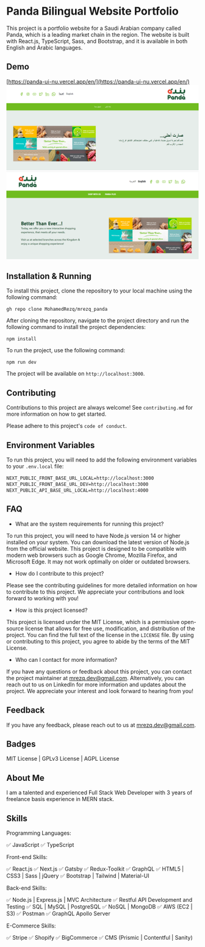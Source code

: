 # Panda Bilingual Website Portfolio

This project is a portfolio website for a Saudi Arabian company called Panda, which is a leading market chain in the region. The website is built with React.js, TypeScript, Sass, and Bootstrap, and it is available in both English and Arabic languages.

## Demo
[https://panda-ui-nu.vercel.app/en/](https://panda-ui-nu.vercel.app/en/)
![](https://github.com/MohamedRezq/mrezq_panda/blob/master/panda-ar.PNG)
![](https://github.com/MohamedRezq/mrezq_panda/blob/master/panda-en.PNG)

## Installation & Running

To install this project, clone the repository to your local machine using the following command:

```
gh repo clone MohamedRezq/mrezq_panda
```

After cloning the repository, navigate to the project directory and run the following command to install the project dependencies:

```
npm install
```

To run the project, use the following command:

```
npm run dev
```

The project will be available on `http://localhost:3000`.

## Contributing

Contributions to this project are always welcome! See `contributing.md` for more information on how to get started.

Please adhere to this project's `code of conduct`.

## Environment Variables

To run this project, you will need to add the following environment variables to your `.env.local` file:

```
NEXT_PUBLIC_FRONT_BASE_URL_LOCAL=http://localhost:3000
NEXT_PUBLIC_FRONT_BASE_URL_DEV=http://localhost:3000
NEXT_PUBLIC_API_BASE_URL_LOCAL=http://localhost:4000
```

## FAQ

- What are the system requirements for running this project?

To run this project, you will need to have Node.js version 14 or higher installed on your system. You can download the latest version of Node.js from the official website. This project is designed to be compatible with modern web browsers such as Google Chrome, Mozilla Firefox, and Microsoft Edge. It may not work optimally on older or outdated browsers.

- How do I contribute to this project?

Please see the contributing guidelines for more detailed information on how to contribute to this project. We appreciate your contributions and look forward to working with you!

- How is this project licensed?

This project is licensed under the MIT License, which is a permissive open-source license that allows for free use, modification, and distribution of the project. You can find the full text of the license in the `LICENSE` file. By using or contributing to this project, you agree to abide by the terms of the MIT License.

- Who can I contact for more information?

If you have any questions or feedback about this project, you can contact the project maintainer at mrezq.dev@gmail.com. Alternatively, you can reach out to us on LinkedIn for more information and updates about the project. We appreciate your interest and look forward to hearing from you!

## Feedback

If you have any feedback, please reach out to us at mrezq.dev@gmail.com.

## Badges

MIT License | GPLv3 License | AGPL License

## About Me

I am a talented and experienced Full Stack Web Developer with 3 years of freelance basis experience in MERN stack.

## Skills

Programming Languages:

✅ JavaScript
✅ TypeScript

Front-end Skills:

✅ React.js
✅ Next.js
✅ Gatsby
✅ Redux-Toolkit
✅ GraphQL
✅ HTML5 | CSS3 | Sass | jQuery
✅ Bootstrap | Tailwind | Material-UI

Back-end Skills:

✅ Node.js | Express.js | MVC Architecture
✅ Restful API Development and Testing
✅ SQL | MySQL | PostgreSQL
✅ NoSQL | MongoDB
✅ AWS (EC2 | S3)
✅ Postman
✅ GraphQL Apollo Server

E-Commerce Skills:

✅ Stripe
✅ Shopify
✅ BigCommerce
✅ CMS (Prismic | Contentful | Sanity)
